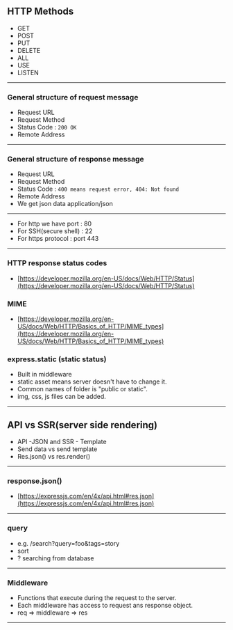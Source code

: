 ## HTTP Methods

- GET
- POST
- PUT
- DELETE
- ALL
- USE
- LISTEN
  
---
### General structure of request message
- Request URL
- Request Method
- Status Code : `200 OK`
- Remote Address

---
### General structure of response message
- Request URL
- Request Method
- Status Code : `400 means request error, 404: Not found`
- Remote Address
- We get json data application/json

---

- For http we have port : 80
- For SSH(secure shell) : 22
- For https protocol : port 443

---

### HTTP response status codes
- [https://developer.mozilla.org/en-US/docs/Web/HTTP/Status](https://developer.mozilla.org/en-US/docs/Web/HTTP/Status)

### MIME
- [https://developer.mozilla.org/en-US/docs/Web/HTTP/Basics_of_HTTP/MIME_types](https://developer.mozilla.org/en-US/docs/Web/HTTP/Basics_of_HTTP/MIME_types)

### express.static (static status)
- Built in middleware
- static asset means server doesn't have to change it.
- Common names of folder is "public or static".
- img, css, js files can be added.

---

## API vs SSR(server side rendering)
- API -JSON and SSR - Template
- Send data vs send template
- Res.json() vs res.render()

---

### response.json()
- [https://expressjs.com/en/4x/api.html#res.json](https://expressjs.com/en/4x/api.html#res.json)
  
---

### query
- e.g. /search?query=foo&tags=story
- sort 
- ? searching from database

---

### Middleware
- Functions that execute during the request to the server.
- Each middleware has access to request ans response object.
- req => middleware => res

---